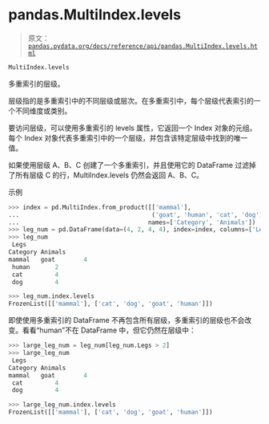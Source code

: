 # pandas.MultiIndex.levels

> 原文：[`pandas.pydata.org/docs/reference/api/pandas.MultiIndex.levels.html`](https://pandas.pydata.org/docs/reference/api/pandas.MultiIndex.levels.html)

```py
MultiIndex.levels
```

多重索引的层级。

层级指的是多重索引中的不同层级或层次。在多重索引中，每个层级代表索引的一个不同维度或类别。

要访问层级，可以使用多重索引的 levels 属性，它返回一个 Index 对象的元组。每个 Index 对象代表多重索引中的一个层级，并包含该特定层级中找到的唯一值。

如果使用层级 A、B、C 创建了一个多重索引，并且使用它的 DataFrame 过滤掉了所有层级 C 的行，MultiIndex.levels 仍然会返回 A、B、C。

示例

```py
>>> index = pd.MultiIndex.from_product([['mammal'],
...                                     ('goat', 'human', 'cat', 'dog')],
...                                    names=['Category', 'Animals'])
>>> leg_num = pd.DataFrame(data=(4, 2, 4, 4), index=index, columns=['Legs'])
>>> leg_num
 Legs
Category Animals
mammal   goat        4
 human       2
 cat         4
 dog         4 
```

```py
>>> leg_num.index.levels
FrozenList([['mammal'], ['cat', 'dog', 'goat', 'human']]) 
```

即使使用多重索引的 DataFrame 不再包含所有层级，多重索引的层级也不会改变。看看“human”不在 DataFrame 中，但它仍然在层级中：

```py
>>> large_leg_num = leg_num[leg_num.Legs > 2]
>>> large_leg_num
 Legs
Category Animals
mammal   goat        4
 cat         4
 dog         4 
```

```py
>>> large_leg_num.index.levels
FrozenList([['mammal'], ['cat', 'dog', 'goat', 'human']]) 
```
